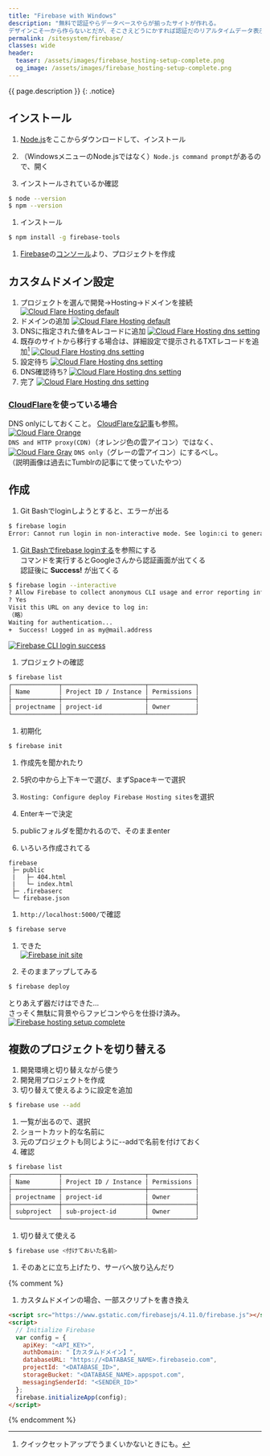 ```yaml
---
title: "Firebase with Windows"
description: "無料で認証やらデータベースやらが揃ったサイトが作れる。 
デザインこそ一から作らないとだが、そこさえどうにかすれば認証だのリアルタイムデータ表示だの、そういう楽しそうなサイトを作る受け皿を、目の前に準備してくれるというね。"
permalink: /sitesystem/firebase/
classes: wide
header:
  teaser: /assets/images/firebase_hosting-setup-complete.png
  og_image: /assets/images/firebase_hosting-setup-complete.png
---
```

{{ page.description }}
{: .notice}

## インストール

1. [Node.js](https://nodejs.org/ja/)をここからダウンロードして、インストール
1. （WindowsメニューのNode.jsではなく）`Node.js command prompt`があるので、開く

1. インストールされているか確認
```sh
$ node --version
$ npm --version
```

1. インストール
```sh
$ npm install -g firebase-tools
```

1. [Firebase](https://firebase.google.com/)の[コンソール](https://console.firebase.google.com/?hl=ja)より、プロジェクトを作成

## カスタムドメイン設定

1. プロジェクトを選んで開発→Hosting→ドメインを接続
[![Cloud Flare Hosting default](/assets/images/firebase_hosting-default.png)](/assets/images/firebase_hosting-default.png)
1. ドメインの追加
[![Cloud Flare Hosting default](/assets/images/firebase_hosting-domain-setting.png)](/assets/images/firebase_hosting-domain-setting.png)
1. DNSに指定された値をAレコードに追加
[![Cloud Flare Hosting dns setting](/assets/images/firebase_hosting-domain-dns-setting.png)](/assets/images/firebase_hosting-domain-dns-setting.png)  
1. 既存のサイトから移行する場合は、詳細設定で提示されるTXTレコードを追加[^add-txt]
[![Cloud Flare Hosting dns setting](/assets/images/firebase_hosting-domain-dns-setting-txt.png)](/assets/images/firebase_hosting-domain-dns-setting-txt.png)
1. 設定待ち
[![Cloud Flare Hosting dns setting](/assets/images/firebase_hosting-waiting.png)](/assets/images/firebase_hosting-waiting.png) 
1. DNS確認待ち?
[![Cloud Flare Hosting dns setting](/assets/images/firebase_hosting-pending.png)](/assets/images/firebase_hosting-pending.png) 
1. 完了
[![Cloud Flare Hosting dns setting](/assets/images/firebase_hosting-done.png)](/assets/images/firebase_hosting-done.png) 
  
[^add-txt]: クイックセットアップでうまくいかないときにも。

### [CloudFlare](https://www.cloudflare.com/)を使っている場合
  
DNS onlyにしておくこと。 [CloudFlareな記事](/misc/cloudflare/)も参照。  
[![Cloud Flare Orange](/assets/images/tumblr-cloudflare-orange.png)](/assets/images/tumblr-cloudflare-orange.png)  
`DNS and HTTP proxy(CDN)`（オレンジ色の雲アイコン）ではなく、    
[![Cloud Flare Gray](/assets/images/tumblr-cloudflare-gray.png)](/assets/images/tumblr-cloudflare-gray.png)
`DNS only`（グレーの雲アイコン）にするべし。  
（説明画像は過去にTumblrの記事にて使っていたやつ）

## 作成

1. Git Bashでloginしようとすると、エラーが出る
```sh
$ firebase login
Error: Cannot run login in non-interactive mode. See login:ci to generate a token for use in non-interactive environments.
```
1. [Git Bashでfirebase loginする](https://qiita.com/musatarosu/items/27eecf963ced917dc74f)を参照にする  
コマンドを実行するとGoogleさんから認証画面が出てくる  
認証後に **Success!** が出てくる
```sh
$ firebase login --interactive
? Allow Firebase to collect anonymous CLI usage and error reporting information
? Yes
Visit this URL on any device to log in:
（略）
Waiting for authentication...
+  Success! Logged in as my@mail.address
```
[![Firebase CLI login success](/assets/images/firebase_cli-login-success.png)](/assets/images/firebase_cli-login-success.png)
1. プロジェクトの確認
```sh
$ firebase list
┌─────────────┬───────────────────────┬─────────────┐
│ Name        │ Project ID / Instance │ Permissions │
├─────────────┼───────────────────────┼─────────────┤
│ projectname │ project-id            │ Owner       │
└─────────────┴───────────────────────┴─────────────┘
```
1. 初期化
```sh
$ firebase init
```

1. 作成先を聞かれたり
  1. 5択の中から上下キーで選び、まずSpaceキーで選択
  1. `Hosting: Configure deploy Firebase Hosting sites`を選択
  1. Enterキーで決定

1. publicフォルダを聞かれるので、そのままenter
1. いろいろ作成されてる
```
firebase
 ├─ public
 |   ├─ 404.html 
 |   └─ index.html
 ├─ .firebaserc
 └─ firebase.json
```
1. `http://localhost:5000/`で確認
```sh
$ firebase serve
```
1. できた  
[![Firebase init site](/assets/images/firebase_init-site.png)](/assets/images/firebase_init-site.png)

1. そのままアップしてみる
```sh
$ firebase deploy
```

とりあえず器だけはできた…  
さっそく無駄に背景やらファビコンやらを仕掛け済み。
[![Firebase hosting setup complete](/assets/images/firebase_hosting-setup-complete.png)](/assets/images/firebase_hosting-setup-complete.png)

## 複数のプロジェクトを切り替える

1. 開発環境と切り替えながら使う
1. 開発用プロジェクトを作成
1. 切り替えて使えるように設定を追加
```sh
$ firebase use --add
```
1. 一覧が出るので、選択
1. ショートカット的な名前に
1. 元のプロジェクトも同じように--addで名前を付けておく
1. 確認
```sh
$ firebase list
┌─────────────┬───────────────────────┬─────────────┐
│ Name        │ Project ID / Instance │ Permissions │
├─────────────┼───────────────────────┼─────────────┤
│ projectname │ project-id            │ Owner       │
├─────────────┼───────────────────────┼─────────────┤
│ subproject  │ sub-project-id        │ Owner       │
└─────────────┴───────────────────────┴─────────────┘
```
1. 切り替えて使える
```sh
$ firebase use <付けておいた名前>
```
1. そのあとに立ち上げたり、サーバへ放り込んだり

{% comment %}
1. カスタムドメインの場合、一部スクリプトを書き換え
```html
<script src="https://www.gstatic.com/firebasejs/4.11.0/firebase.js"></script>
<script>
  // Initialize Firebase
  var config = {
    apiKey: "<API_KEY>",
    authDomain: "【カスタムドメイン】",
    databaseURL: "https://<DATABASE_NAME>.firebaseio.com",
    projectId: "<DATABASE_ID>",
    storageBucket: "<DATABASE_NAME>.appspot.com",
    messagingSenderId: "<SENDER_ID>"
  };
  firebase.initializeApp(config);
</script>
```
{% endcomment %}
